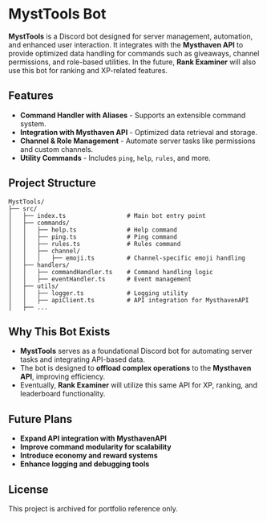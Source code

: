 # MystTools Bot

**MystTools** is a Discord bot designed for server management, automation, and enhanced user interaction. It integrates with the **Mysthaven API** to provide optimized data handling for commands such as giveaways, channel permissions, and role-based utilities. In the future, **Rank Examiner** will also use this bot for ranking and XP-related features.

## Features
- **Command Handler with Aliases** - Supports an extensible command system.
- **Integration with Mysthaven API** - Optimized data retrieval and storage.
- **Channel & Role Management** - Automate server tasks like permissions and custom channels.
- **Utility Commands** - Includes `ping`, `help`, `rules`, and more.

## Project Structure
```
MystTools/
├── src/
│   ├── index.ts                 # Main bot entry point
│   ├── commands/
│   │   ├── help.ts              # Help command
│   │   ├── ping.ts              # Ping command
│   │   ├── rules.ts             # Rules command
│   │   ├── channel/
│   │   │   ├── emoji.ts         # Channel-specific emoji handling
│   ├── handlers/
│   │   ├── commandHandler.ts    # Command handling logic
│   │   ├── eventHandler.ts      # Event management
│   ├── utils/
│   │   ├── logger.ts            # Logging utility
│   │   ├── apiClient.ts         # API integration for MysthavenAPI
│   ├── ...
```

## Why This Bot Exists
- **MystTools** serves as a foundational Discord bot for automating server tasks and integrating API-based data.
- The bot is designed to **offload complex operations** to the **Mysthaven API**, improving efficiency.
- Eventually, **Rank Examiner** will utilize this same API for XP, ranking, and leaderboard functionality.

## Future Plans
- **Expand API integration with MysthavenAPI**
- **Improve command modularity for scalability**
- **Introduce economy and reward systems**
- **Enhance logging and debugging tools**

## License
This project is archived for portfolio reference only.

